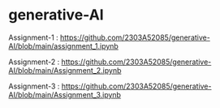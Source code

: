 # generative-AI
Assignment-1 : https://github.com/2303A52085/generative-AI/blob/main/assignment_1.ipynb

Assignment-2 : https://github.com/2303A52085/generative-AI/blob/main/Assignment_2.ipynb

Assignment-3 : https://github.com/2303A52085/generative-AI/blob/main/Assignment_3.ipynb
